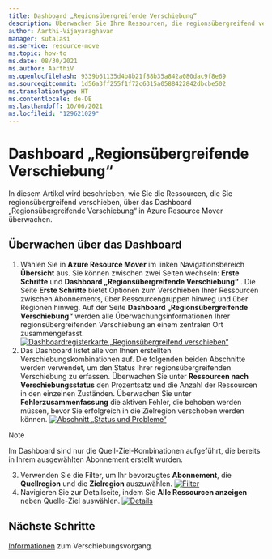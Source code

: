```yaml
---
title: Dashboard „Regionsübergreifende Verschiebung“
description: Überwachen Sie Ihre Ressourcen, die regionsübergreifend verschoben werden, mithilfe des Dashboards „Regionsübergreifende Verschiebung“.
author: Aarthi-Vijayaraghavan
manager: sutalasi
ms.service: resource-move
ms.topic: how-to
ms.date: 08/30/2021
ms.author: AarthiV
ms.openlocfilehash: 9339b61135d4b8b21f88b35a842a080dac9f8e69
ms.sourcegitcommit: 1d56a3ff255f1f72c6315a0588422842dbcbe502
ms.translationtype: HT
ms.contentlocale: de-DE
ms.lasthandoff: 10/06/2021
ms.locfileid: "129621029"
---
```

# <a name="move-across-region-dashboard"></a>Dashboard „Regionsübergreifende Verschiebung“
In diesem Artikel wird beschrieben, wie Sie die Ressourcen, die Sie regionsübergreifend verschieben, über das Dashboard „Regionsübergreifende Verschiebung“ in Azure Resource Mover überwachen. 
## <a name="monitor-via-the-dashboard"></a>Überwachen über das Dashboard
1. Wählen Sie in **Azure Resource Mover** im linken Navigationsbereich **Übersicht** aus. Sie können zwischen zwei Seiten wechseln: **Erste Schritte** und **Dashboard „Regionsübergreifende Verschiebung“** . Die Seite **Erste Schritte** bietet Optionen zum Verschieben Ihrer Ressourcen zwischen Abonnements, über Ressourcengruppen hinweg und über Regionen hinweg.
Auf der Seite **Dashboard „Regionsübergreifende Verschiebung“** werden alle Überwachungsinformationen Ihrer regionsübergreifenden Verschiebung an einem zentralen Ort zusammengefasst.
    [![Dashboardregisterkarte „Regionsübergreifend verschieben“](media\move-across-region-dashboard\move-across-region-dashboard-tab.png)](media\move-across-region-dashboard\move-across-region-dashboard-tab.png)
2. Das Dashboard listet alle von Ihnen erstellten Verschiebungskombinationen auf. Die folgenden beiden Abschnitte werden verwendet, um den Status Ihrer regionsübergreifenden Verschiebung zu erfassen.
    Überwachen Sie unter **Ressourcen nach Verschiebungsstatus** den Prozentsatz und die Anzahl der Ressourcen in den einzelnen Zuständen.
    Überwachen Sie unter **Fehlerzusammenfassung** die aktiven Fehler, die behoben werden müssen, bevor Sie erfolgreich in die Zielregion verschoben werden können.
    [![Abschnitt „Status und Probleme“](media\move-across-region-dashboard\move-across-region-dashboard-status-issues.png)](media\move-across-region-dashboard\move-across-region-dashboard-status-issues.png)
> [!NOTE]
> Im Dashboard sind nur die Quell-Ziel-Kombinationen aufgeführt, die bereits in Ihrem ausgewählten Abonnement erstellt wurden.

3. Verwenden Sie die Filter, um Ihr bevorzugtes **Abonnement**, die **Quellregion** und die **Zielregion** auszuwählen.
    [![Filter](media\move-across-region-dashboard\move-across-region-dashboard-filters.png)](media\move-across-region-dashboard\move-across-region-dashboard-filters.png)
4. Navigieren Sie zur Detailseite, indem Sie **Alle Ressourcen anzeigen** neben Quelle-Ziel auswählen.
    [![Details](media\move-across-region-dashboard\move-across-region-dashboard-details.png)](media\move-across-region-dashboard\move-across-region-dashboard-details.png)
## <a name="next-steps"></a>Nächste Schritte
[Informationen](about-move-process.md) zum Verschiebungsvorgang.
